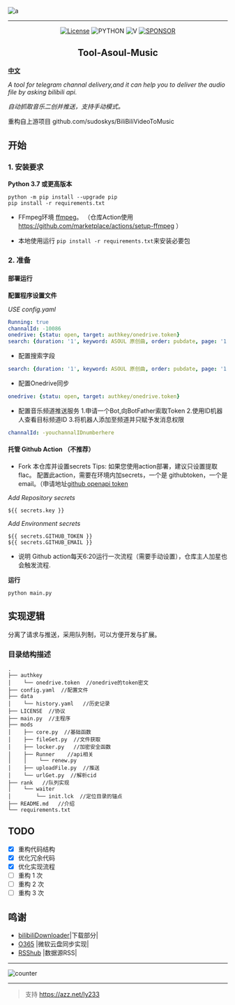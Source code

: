

![a](https://s1.328888.xyz/2022/04/13/fPSGZ.jpg)

------------------------------------

<p align="center">
  <a href="https://img.shields.io/badge/LICENSE-Apache2-ff69b4"><img alt="License" src="https://img.shields.io/badge/LICENSE-Apache2-ff69b4"></a>
  <img src="https://img.shields.io/badge/USE-python-green" alt="PYTHON" >
  <img src="https://img.shields.io/badge/Version-220415-9cf" alt="V" >
  <a href="https://azz.net/ly233"><img src="https://img.shields.io/badge/Sponsor-Alipay-ff69b4" alt="SPONSOR"></a>
</p>


<h2 align="center">Tool-Asoul-Music</h2>

**[中文](README.md)**

*A tool for telegram channal delivery,and it can help you to deliver the audio file by asking bilibili api.*

*自动抓取音乐二创并推送，支持手动模式。*

重构自上游项目 github.com/sudoskys/BiliBiliVideoToMusic



## 开始

### 1. 安装要求
**Python 3.7 或更高版本** 

```shell
python -m pip install --upgrade pip
pip install -r requirements.txt
```

- FFmpeg环境 [ffmpeg](https://ffmpeg.org/download.html#get-packages)。
（仓库Action使用 https://github.com/marketplace/actions/setup-ffmpeg ）

* 本地使用运行 `pip install -r requirements.txt`来安装必要包


### 2. 准备
#### 部署运行
**配置程序设置文件**

*USE config.yaml*
```yaml
Running: true
channalId: -10086
onedrive: {statu: open, target: authkey/onedrive.token}
search: {duration: '1', keyword: ASOUL 原创曲, order: pubdate, page: '1', search_type: video,  tids_1: '3', tids_2: '28'}

```

- 配置搜索字段
```yaml
search: {duration: '1', keyword: ASOUL 原创曲, order: pubdate, page: '1', search_type: video,  tids_1: '3', tids_2: '28'}
```
- 配置Onedrive同步
```yaml
onedrive: {statu: open, target: authkey/onedrive.token}
```

- 配置音乐频道推送服务
1.申请一个Bot,向BotFather索取Token
2.使用ID机器人查看目标频道ID
3.将机器人添加至频道并只赋予发消息权限
```yaml
channalId: -youchannalIDnumberhere
```

#### 托管 Github Action （不推荐）
* Fork 本仓库并设置secrets
Tips: 如果您使用action部署，建议只设置提取flac。
配置此action，需要在环境内加secrets，一个是 githubtoken，一个是 email。（申请地址[github openapi token](https://github.com/settings/tokens/new)


*Add Repository secrets*
```
${{ secrets.key }}
```

*Add Environment secrets*
```
${{ secrets.GITHUB_TOKEN }}
${{ secrets.GITHUB_EMAIL }}

```

* 说明
Github action每天6:20运行一次流程（需要手动设置），仓库主人加星也会触发流程.

**运行**

```shell
python main.py
```

## 实现逻辑

分离了请求与推送，采用队列制，可以方便开发与扩展。


### 目录结构描述
```
.
├── authkey
│    └── onedrive.token  //onedrive的token密文
├── config.yaml  //配置文件
├── data
│    └── history.yaml   //历史记录
├── LICENSE  //协议
├── main.py  //主程序
├── mods
│    ├── core.py  //基础函数
│    ├── fileGet.py  //文件获取
│    ├── locker.py   //加密安全函数
│    ├── Runner    //api相关
│    │    └── renew.py
│    ├── uploadFile.py  //推送
│    └── urlGet.py  //解析cid
├── rank   //队列实现
│    └── waiter
│        └── init.lck  //定位目录的锚点
├── README.md   //介绍
└── requirements.txt 

```

## TODO
- [x] 重构代码结构
- [x] 优化冗余代码
- [x] 优化实现流程
- [ ] 重构 1 次
- [ ] 重构 2 次
- [ ] 重构 3 次

## 鸣谢

- [bilibiliDownloader](https://github.com/liuyunhaozz/bilibiliDownloader)|下载部分|
- [O365](https://github.com/O365/python-o365) |微软云盘同步实现|
- [RSShub](https://docs.rsshub.app/) |数据源RSS|



------------------------------
![counter](https://count.getloli.com/get/@sudoskys-github-AsoulMusic?theme=moebooru)



------------------------------

>支持
https://azz.net/ly233

